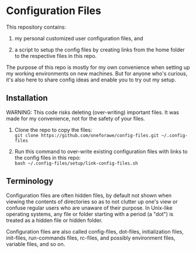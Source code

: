 # Configuration Files

This repository contains:

1. my personal customized user configuration files, and

2. a script to setup the config files by creating links from the home folder to
the respective files in this repo.

The purpose of this repo is mostly for my own convenience when setting up my
working environments on new machines.  But for anyone who's curious, it's also
here to share config ideas and enable you to try out my setup.


## Installation

WARNING: This code risks deleting (over-writing) important files. It was made
for my convenience, not for the safety of your files.

1. Clone the repo to copy the files:  
   `git clone https://github.com/oneforawe/config-files.git ~/.config-files`

2. Run this command to over-write existing configuration files with links to the
config files in this repo:  
   `bash ~/.config-files/setup/link-config-files.sh`


## Terminology

Configuration files are often hidden files, by default not shown when viewing
the contents of directories so as to not clutter up one's view or confuse
regular users who are unaware of their purpose.  In Unix-like operating systems,
any file or folder starting with a period (a "dot") is treated as a hidden file
or hidden folder.

Configuration files are also called config-files, dot-files, initialization
files, init-files, run-commands files, rc-files, and possibly environment files,
variable files, and so on.

